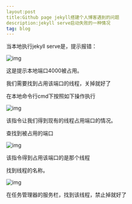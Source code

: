 ```yaml
---
layout:post
title:Github page jekyll搭建个人博客遇到的问题
description:jekyll serve启动失败的一种情况
tag: blog
---
```


当本地执行jekyll serve是，提示报错：

![img](file:///C:\Users\ChangHe\AppData\Local\Temp\ksohtml\wps308D.tmp.jpg)

这是提示本地端口4000被占用。

我们需要找到占用该端口的线程，关掉就好了



 

在本地命令行cmd下按照如下操作执行



![img](file:///C:\Users\ChangHe\AppData\Local\Temp\ksohtml\wps308E.tmp.jpg)

该指令让我们得到现有的线程占用端口的情况。

查找到被占用的端口



![img](file:///C:\Users\ChangHe\AppData\Local\Temp\ksohtml\wps308F.tmp.jpg)

该指令得到占用该端口的是那个线程

找到线程的名称。



![img](file:///C:\Users\ChangHe\AppData\Local\Temp\ksohtml\wps3090.tmp.jpg)

在任务管理器的服务栏，找到该线程，禁止掉就好了
